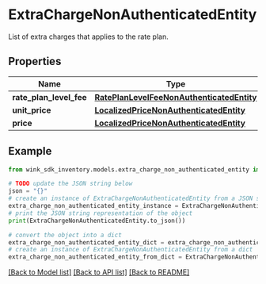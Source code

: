 # ExtraChargeNonAuthenticatedEntity

List of extra charges that applies to the rate plan.

## Properties

Name | Type | Description | Notes
------------ | ------------- | ------------- | -------------
**rate_plan_level_fee** | [**RatePlanLevelFeeNonAuthenticatedEntity**](RatePlanLevelFeeNonAuthenticatedEntity.md) |  | [optional] 
**unit_price** | [**LocalizedPriceNonAuthenticatedEntity**](LocalizedPriceNonAuthenticatedEntity.md) |  | [optional] 
**price** | [**LocalizedPriceNonAuthenticatedEntity**](LocalizedPriceNonAuthenticatedEntity.md) |  | [optional] 

## Example

```python
from wink_sdk_inventory.models.extra_charge_non_authenticated_entity import ExtraChargeNonAuthenticatedEntity

# TODO update the JSON string below
json = "{}"
# create an instance of ExtraChargeNonAuthenticatedEntity from a JSON string
extra_charge_non_authenticated_entity_instance = ExtraChargeNonAuthenticatedEntity.from_json(json)
# print the JSON string representation of the object
print(ExtraChargeNonAuthenticatedEntity.to_json())

# convert the object into a dict
extra_charge_non_authenticated_entity_dict = extra_charge_non_authenticated_entity_instance.to_dict()
# create an instance of ExtraChargeNonAuthenticatedEntity from a dict
extra_charge_non_authenticated_entity_from_dict = ExtraChargeNonAuthenticatedEntity.from_dict(extra_charge_non_authenticated_entity_dict)
```
[[Back to Model list]](../README.md#documentation-for-models) [[Back to API list]](../README.md#documentation-for-api-endpoints) [[Back to README]](../README.md)


